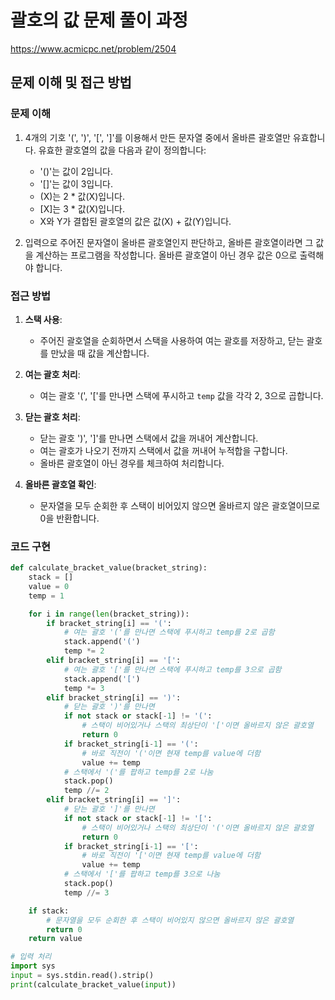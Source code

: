 # 괄호의 값 문제 풀이 과정

https://www.acmicpc.net/problem/2504

## 문제 이해 및 접근 방법

### 문제 이해
1. 4개의 기호 '(', ')', '[', ']'를 이용해서 만든 문자열 중에서 올바른 괄호열만 유효합니다. 유효한 괄호열의 값을 다음과 같이 정의합니다:
   - '()'는 값이 2입니다.
   - '[]'는 값이 3입니다.
   - (X)는 2 * 값(X)입니다.
   - [X]는 3 * 값(X)입니다.
   - X와 Y가 결합된 괄호열의 값은 값(X) + 값(Y)입니다.

2. 입력으로 주어진 문자열이 올바른 괄호열인지 판단하고, 올바른 괄호열이라면 그 값을 계산하는 프로그램을 작성합니다. 올바른 괄호열이 아닌 경우 값은 0으로 출력해야 합니다.

### 접근 방법
1. **스택 사용**:
   - 주어진 괄호열을 순회하면서 스택을 사용하여 여는 괄호를 저장하고, 닫는 괄호를 만났을 때 값을 계산합니다.

2. **여는 괄호 처리**:
   - 여는 괄호 '(', '['를 만나면 스택에 푸시하고 `temp` 값을 각각 2, 3으로 곱합니다.

3. **닫는 괄호 처리**:
   - 닫는 괄호 ')', ']'를 만나면 스택에서 값을 꺼내어 계산합니다.
   - 여는 괄호가 나오기 전까지 스택에서 값을 꺼내어 누적합을 구합니다.
   - 올바른 괄호열이 아닌 경우를 체크하여 처리합니다.

4. **올바른 괄호열 확인**:
   - 문자열을 모두 순회한 후 스택이 비어있지 않으면 올바르지 않은 괄호열이므로 0을 반환합니다.

### 코드 구현

```python
def calculate_bracket_value(bracket_string):
    stack = []
    value = 0
    temp = 1

    for i in range(len(bracket_string)):
        if bracket_string[i] == '(':
            # 여는 괄호 '('를 만나면 스택에 푸시하고 temp를 2로 곱함
            stack.append('(')
            temp *= 2
        elif bracket_string[i] == '[':
            # 여는 괄호 '['를 만나면 스택에 푸시하고 temp를 3으로 곱함
            stack.append('[')
            temp *= 3
        elif bracket_string[i] == ')':
            # 닫는 괄호 ')'를 만나면
            if not stack or stack[-1] != '(':
                # 스택이 비어있거나 스택의 최상단이 '['이면 올바르지 않은 괄호열
                return 0
            if bracket_string[i-1] == '(':
                # 바로 직전이 '('이면 현재 temp를 value에 더함
                value += temp
            # 스택에서 '('를 팝하고 temp를 2로 나눔
            stack.pop()
            temp //= 2
        elif bracket_string[i] == ']':
            # 닫는 괄호 ']'를 만나면
            if not stack or stack[-1] != '[':
                # 스택이 비어있거나 스택의 최상단이 '('이면 올바르지 않은 괄호열
                return 0
            if bracket_string[i-1] == '[':
                # 바로 직전이 '['이면 현재 temp를 value에 더함
                value += temp
            # 스택에서 '['를 팝하고 temp를 3으로 나눔
            stack.pop()
            temp //= 3

    if stack:
        # 문자열을 모두 순회한 후 스택이 비어있지 않으면 올바르지 않은 괄호열
        return 0
    return value

# 입력 처리
import sys
input = sys.stdin.read().strip()
print(calculate_bracket_value(input))
```